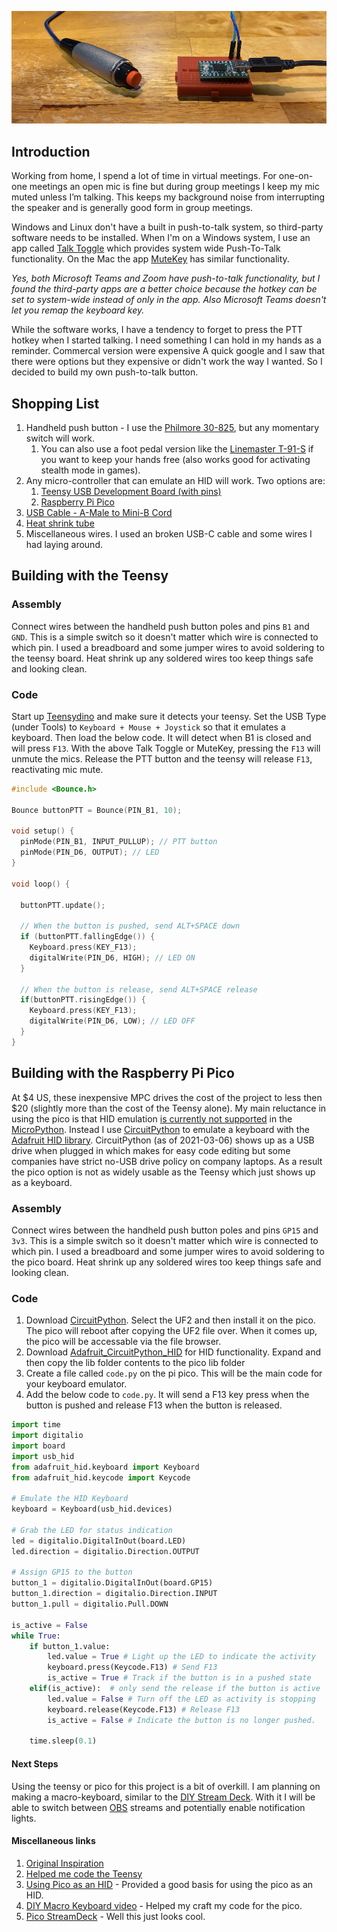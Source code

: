 ![PTT](./PTT1.png)

## Introduction
Working from home, I  spend a lot of time in virtual meetings.  For one-on-one meetings an open mic is fine but during group meetings I keep my mic muted unless I’m talking. This keeps my background noise from interrupting the speaker and is generally good form in group meetings.

Windows and Linux don't have a built in push-to-talk system, so third-party software needs to be installed.  When I'm on a Windows system, I use an app called [Talk Toggle](https://apps.microsoft.com/store/detail/talk-toggle/9NRJCS6G10KT) which provides system wide Push-To-Talk functionality.   On the Mac the app [MuteKey](https://apps.apple.com/us/app/mutekey/id1509590766?mt=12) has similar functionality.  

_Yes, both Microsoft Teams and Zoom have push-to-talk functionality, but I found the third-party apps are a better choice because the hotkey can be set to system-wide instead of only in the app.  Also Microsoft Teams doesn't let you remap the keyboard key._

While the software works, I have a tendency to forget to press the PTT hotkey when I started talking.  I need something I can hold in my hands as a reminder.  Commercal version were expensive A quick google and I saw that there were options but they expensive or didn't work the way I wanted.  So I decided to build my own push-to-talk button.

## Shopping List
1. Handheld push button - I use the [Philmore 30-825](https://www.ebay.com/sch/i.html?_nkw=Philmore+30-825%2C&_sacat=0), but any momentary switch will work.
   1. You can also use a foot pedal version like the  [Linemaster T-91-S](https://linemaster.com/product/378/Treadlite-Ii/T-91-S/) if you want to keep your hands free (also works good for activating stealth mode in games).
2. Any micro-controller that can emulate an HID will work.  Two options are:
   1. [Teensy USB Development Board (with pins)](https://www.pjrc.com/store/teensy_pins.html)
   2. [Raspberry Pi Pico](https://www.raspberrypi.org/products/raspberry-pi-pico/)
3. [USB Cable - A-Male to Mini-B Cord](https://www.pjrc.com/store/cable_usb_micro_b.html)
4. [Heat shrink tube](https://www.amazon.com/560PCS-Heat-Shrink-Tubing-Eventronic/dp/B072PCQ2LW)
5. Miscellaneous wires.  I used an broken USB-C cable and some wires I had laying around.

## Building with the Teensy

### Assembly
Connect wires between the handheld push button poles and  pins `B1` and `GND`.  This is a simple switch so it doesn't matter which wire is connected to which pin.  I used a breadboard and some jumper wires to avoid soldering to the teensy board.  Heat shrink up any soldered wires too keep things safe and looking clean.

### Code
Start up [Teensydino](https://www.pjrc.com/teensy/td_download.html) and make sure it detects your teensy.  Set the USB Type (under Tools) to `Keyboard + Mouse + Joystick` so that it emulates a keyboard.  Then load the below code.  It will detect when B1 is closed and will press `F13`.  With the above Talk Toggle or MuteKey, pressing the `F13` will unmute the mics.  Release the PTT button and the teensy will release `F13`, reactivating mic mute.

````c
#include <Bounce.h>

Bounce buttonPTT = Bounce(PIN_B1, 10);

void setup() {
  pinMode(PIN_B1, INPUT_PULLUP); // PTT button
  pinMode(PIN_D6, OUTPUT); // LED
}

void loop() {

  buttonPTT.update();

  // When the button is pushed, send ALT+SPACE down
  if (buttonPTT.fallingEdge()) {
    Keyboard.press(KEY_F13);
    digitalWrite(PIN_D6, HIGH); // LED ON
  }

  // When the button is release, send ALT+SPACE release
  if(buttonPTT.risingEdge()) {
    Keyboard.press(KEY_F13);
    digitalWrite(PIN_D6, LOW); // LED OFF
  }
}
````

## Building with the Raspberry Pi Pico
At $4 US, these inexpensive MPC drives the cost of the project to less then $20 (slightly more than the cost of the Teensy alone).  My main reluctance in using the pico is that HID emulation [is currently not supported](https://github.com/micropython/micropython/issues/6811) in the [MicroPython](https://micropython.org/).  Instead I use [CircuitPython](https://circuitpython.org/) to emulate a keyboard with the [Adafruit HID library](https://github.com/adafruit/Adafruit_CircuitPython_HID).  CircuitPython (as of 2021-03-06) shows up as a USB drive when plugged in which makes for easy code editing but some companies have strict no-USB drive policy on company laptops.  As a result the pico option is not as widely usable as the Teensy which just shows up as a keyboard.

### Assembly
Connect wires between the handheld push button poles and pins `GP15` and `3v3`.  This is a simple switch so it doesn't matter which wire is connected to which pin.  I used a breadboard and some jumper wires to avoid soldering to the pico board.  Heat shrink up any soldered wires too keep things safe and looking clean.

### Code
1. Download [CircuitPython](https://circuitpython.org/board/raspberry_pi_pico/).  Select the UF2 and then install it on the pico.  The pico will reboot after copying the UF2 file over.  When it comes up, the pico will be accessable via the file browser.
1. Download [Adafruit_CircuitPython_HID](https://github.com/adafruit/Adafruit_CircuitPython_HID) for HID functionality.  Expand and then copy the lib folder contents to the pico lib folder
1. Create a file called `code.py` on the pi pico.  This will be the main code for your keyboard emulator.
1. Add the below code to `code.py`.  It will send a F13 key press when the button is pushed and release F13 when the button is released.

``` python
import time
import digitalio
import board
import usb_hid
from adafruit_hid.keyboard import Keyboard
from adafruit_hid.keycode import Keycode

# Emulate the HID Keyboard
keyboard = Keyboard(usb_hid.devices)

# Grab the LED for status indication
led = digitalio.DigitalInOut(board.LED)
led.direction = digitalio.Direction.OUTPUT

# Assign GP15 to the button
button_1 = digitalio.DigitalInOut(board.GP15)
button_1.direction = digitalio.Direction.INPUT
button_1.pull = digitalio.Pull.DOWN

is_active = False
while True:
    if button_1.value:
        led.value = True # Light up the LED to indicate the activity
        keyboard.press(Keycode.F13) # Send F13
        is_active = True # Track if the button is in a pushed state
    elif(is_active):  # only send the release if the button is active
        led.value = False # Turn off the LED as activity is stopping
        keyboard.release(Keycode.F13) # Release F13
        is_active = False # Indicate the button is no longer pushed.

    time.sleep(0.1)
```

#### Next Steps
Using the teensy or pico for this project is a bit of overkill.  I am planning on making a macro-keyboard, similar to the [DIY Stream Deck](https://www.partsnotincluded.com/diy-stream-deck-mini-macro-keyboard/).  With it I will be able to switch between [OBS](https://obsproject.com/) streams and potentially enable notification lights.

#### Miscellaneous links
1. [Original Inspiration](https://timmyomahony.com/blog/making-usb-push-buttons/)
1. [Helped me code the Teensy](https://www.pjrc.com/teensy/td_keyboard.html)
1. [Using Pico as an HID](https://hridaybarot.home.blog/2021/01/31/using-raspberry-pi-pico-has-hid-device-to-control-mouse-and-keyboard/) - Provided a good basis for using the pico as an HID.
1. [DIY Macro Keyboard video](https://www.youtube.com/watch?v=aEWptdD32iA) - Helped my craft my code for the pico.
1. [Pico StreamDeck](https://github.com/pjgpetecodes/pico-streamdeck) - Well this just looks cool.
